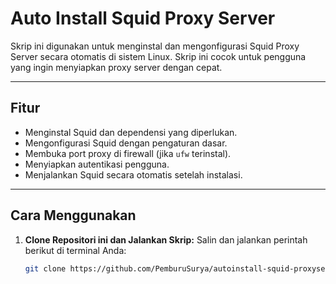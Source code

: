 # Auto Install Squid Proxy Server

Skrip ini digunakan untuk menginstal dan mengonfigurasi Squid Proxy Server secara otomatis di sistem Linux. Skrip ini cocok untuk pengguna yang ingin menyiapkan proxy server dengan cepat.

---

## **Fitur**
- Menginstal Squid dan dependensi yang diperlukan.
- Mengonfigurasi Squid dengan pengaturan dasar.
- Membuka port proxy di firewall (jika `ufw` terinstal).
- Menyiapkan autentikasi pengguna.
- Menjalankan Squid secara otomatis setelah instalasi.

---

## **Cara Menggunakan**

1. **Clone Repositori ini dan Jalankan Skrip:**
   Salin dan jalankan perintah berikut di terminal Anda:
   ```bash
   git clone https://github.com/PemburuSurya/autoinstall-squid-proxyserver.git && cd autoinstall-squid-proxyserver && chmod +x squid.sh && ./squid.sh
